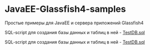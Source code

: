 # JavaEE-Glassfish4-samples
<p align="justify">
  Простые примеры для JavaEE и сервера приложений Glassfish4 
</p>
<p align="justify">
  SQL-script для создания базы данных и таблиц в ней - <a href="http://github.com/SychovIA/JavaEE-Glassfish4-samples/blob/master/TestDB.sql">TestDB.sql</a> 
</p>
<p align="justify">
  SQL-script для создания базы данных и таблиц в ней - <a href="http://github.com/SychovIA/JavaEE-Glassfish4-samples/blob/master/TestDB.sql">TestDB.sql</a> 
</p>


